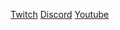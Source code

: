 [Twitch](http://tavernfire.tv/twitch)
[Discord](http://tavernfire.tv/discord)
[Youtube](http://tavernfire.tv/youtube)
